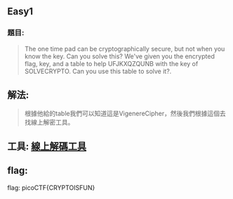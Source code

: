 ## Easy1
### 題目:
>The one time pad can be cryptographically secure, but not when you know the key. Can you solve this? We've given you the encrypted flag, key, and a table to help UFJKXQZQUNB with the key of SOLVECRYPTO. Can you use this table to solve it?.



## 解法:
>根據他給的table我們可以知道這是VigenereCipher，然後我們根據這個去找線上解密工具。
## 工具: [線上解碼工具](https://www.dcode.fr/vigenere-cipher)
## flag:
flag: picoCTF{CRYPTOISFUN}
